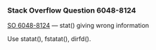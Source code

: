 ### Stack Overflow Question 6048-8124

[SO 6048-8124](https://stackoverflow.com/q/60488124) &mdash;
stat() giving wrong information

Use statat(), fstatat(), dirfd().
